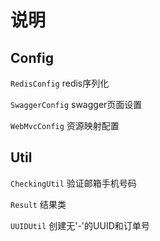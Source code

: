 # 说明
## Config
`RedisConfig`     redis序列化

`SwaggerConfig`   swagger页面设置

`WebMvcConfig`    资源映射配置
## Util
`CheckingUtil`    验证邮箱手机号码

`Result`          结果类

`UUIDUtil`        创建无'-'的UUID和订单号
